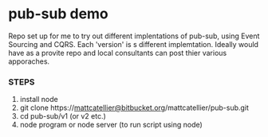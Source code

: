 # pub-sub demo #

Repo set up for me to try out different implentations of pub-sub, using Event Sourcing and CQRS.  Each 'version' is s different implemtation.  Ideally would have as a provite repo and local consultants can post thier various apporaches.

### STEPS ###
1. install node 
2. git clone https://mattcatellier@bitbucket.org/mattcatellier/pub-sub.git
3. cd pub-sub/v1 (or v2 etc.)
4. node program or node server (to run script using node)

